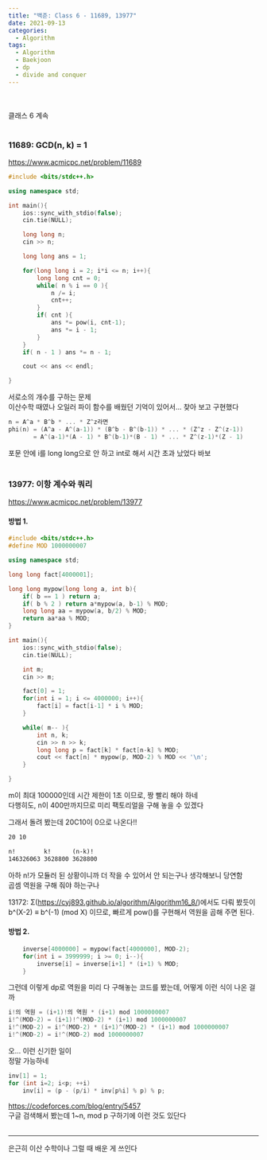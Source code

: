 ```yaml
---
title: "백준: Class 6 - 11689, 13977"
date: 2021-09-13
categories:
  - Algorithm
tags:
  - Algorithm
  - Baekjoon
  - dp
  - divide and conquer
---
```


<br></br>
클래스 6 계속
<br></br>

### 11689: GCD(n, k) = 1
https://www.acmicpc.net/problem/11689
```cpp
#include <bits/stdc++.h>

using namespace std;

int main(){
    ios::sync_with_stdio(false);
    cin.tie(NULL);

    long long n;
    cin >> n;

    long long ans = 1;

    for(long long i = 2; i*i <= n; i++){
        long long cnt = 0;
        while( n % i == 0 ){
            n /= i;
            cnt++;
        }
        if( cnt ){
            ans *= pow(i, cnt-1);
            ans *= i - 1;
        }
    }
    if( n - 1 ) ans *= n - 1;

    cout << ans << endl;

}
```
서로소의 개수를 구하는 문제  
이산수학 때였나 오일러 파이 함수를 배웠던 기억이 있어서... 찾아 보고 구현했다  
```cpp
n = A^a * B^b * ... * Z^z라면
phi(n) = (A^a - A^(a-1)) * (B^b - B^(b-1)) * ... * (Z^z - Z^(z-1))
       = A^(a-1)*(A - 1) * B^(b-1)*(B - 1) * ... * Z^(z-1)*(Z - 1)
```
포문 안에 i를 long long으로 안 하고 int로 해서 시간 초과 났었다 바보
<br></br>

### 13977: 이항 계수와 쿼리
https://www.acmicpc.net/problem/13977

#### 방법 1.
```cpp
#include <bits/stdc++.h>
#define MOD 1000000007

using namespace std;

long long fact[4000001];

long long mypow(long long a, int b){
    if( b == 1 ) return a;
    if( b % 2 ) return a*mypow(a, b-1) % MOD;
    long long aa = mypow(a, b/2) % MOD;
    return aa*aa % MOD;
}

int main(){
    ios::sync_with_stdio(false);
    cin.tie(NULL);

    int m;
    cin >> m;

    fact[0] = 1;
    for(int i = 1; i <= 4000000; i++){
        fact[i] = fact[i-1] * i % MOD;
    }

    while( m-- ){
        int n, k;
        cin >> n >> k;
        long long p = fact[k] * fact[n-k] % MOD;
        cout << fact[n] * mypow(p, MOD-2) % MOD << '\n';
    }

}
```
m이 최대 100000인데 시간 제한이 1초 이므로, 짱 빨리 해야 하네  
다행히도, n이 400만까지므로 미리 팩토리얼을 구해 놓을 수 있겠다  

그래서 돌려 봤는데 20C10이 0으로 나온다!!
```md
20 10

n!        k!      (n-k)!
146326063 3628800 3628800
```
아하 n!가 모듈러 된 상황이니까 더 작을 수 있어서 안 되는구나 생각해보니 당연함  
곱셈 역원을 구해 줘야 하는구나  

13172: Σ(https://cyj893.github.io/algorithm/Algorithm16_8/)에서도 다뤄 봤듯이 b^(X-2) ≡ b^(-1) (mod X) 이므로, 빠르게 pow()를 구현해서 역원을 곱해 주면 된다.

#### 방법 2.
```cpp
    inverse[4000000] = mypow(fact[4000000], MOD-2);
    for(int i = 3999999; i >= 0; i--){
        inverse[i] = inverse[i+1] * (i+1) % MOD;
    }
```
그런데 이렇게 dp로 역원을 미리 다 구해놓는 코드를 봤는데, 어떻게 이런 식이 나온 걸까  
```cpp
i!의 역원 = (i+1)!의 역원 * (i+1) mod 1000000007
i!^(MOD-2) = (i+1)!^(MOD-2) * (i+1) mod 1000000007
i!^(MOD-2) = i!^(MOD-2) * (i+1)^(MOD-2) * (i+1) mod 1000000007
i!^(MOD-2) = i!^(MOD-2) mod 1000000007
```
오... 이런 신기한 일이  
정말 가능하네

```cpp
inv[1] = 1;
for (int i=2; i<p; ++i)
	inv[i] = (p - (p/i) * inv[p%i] % p) % p;
```
https://codeforces.com/blog/entry/5457  
구글 검색해서 봤는데 1~n, mod p 구하기에 이런 것도 있단다
<br></br>

---
은근히 이산 수학이나 그럴 때 배운 게 쓰인다
<br></br>
